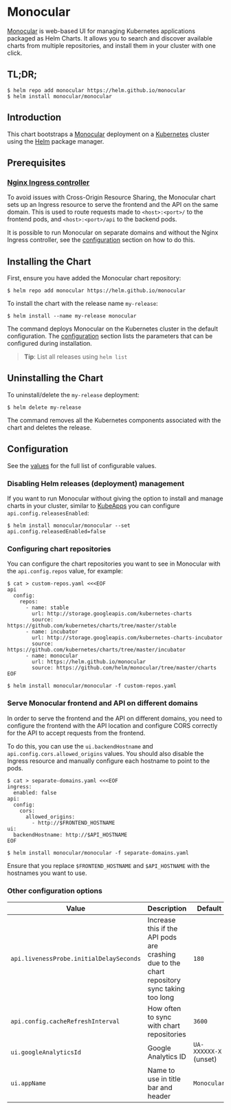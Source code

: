 # Monocular

[Monocular](https://github.com/helm/monocular) is web-based UI for managing Kubernetes applications packaged as Helm Charts. It allows you to search and discover available charts from multiple repositories, and install them in your cluster with one click.

## TL;DR;

```console
$ helm repo add monocular https://helm.github.io/monocular
$ helm install monocular/monocular
```

## Introduction

This chart bootstraps a [Monocular](https://github.com/helm/monocular) deployment on a [Kubernetes](http://kubernetes.io) cluster using the [Helm](https://helm.sh) package manager.

## Prerequisites

### [Nginx Ingress controller](https://github.com/kubernetes/ingress)

To avoid issues with Cross-Origin Resource Sharing, the Monocular chart sets up an Ingress resource to serve the frontend and the API on the same domain. This is used to route requests made to `<host>:<port>/` to the frontend pods, and `<host>:<port>/api` to the backend pods.

It is possible to run Monocular on separate domains and without the Nginx Ingress controller, see the [configuration](#serve-monocular-frontend-and-api-on-different-domains) section on how to do this.

## Installing the Chart

First, ensure you have added the Monocular chart repository:

```console
$ helm repo add monocular https://helm.github.io/monocular
```

To install the chart with the release name `my-release`:

```console
$ helm install --name my-release monocular
```

The command deploys Monocular on the Kubernetes cluster in the default configuration. The [configuration](#configuration) section lists the parameters that can be configured during installation.

> **Tip**: List all releases using `helm list`

## Uninstalling the Chart

To uninstall/delete the `my-release` deployment:

```console
$ helm delete my-release
```

The command removes all the Kubernetes components associated with the chart and deletes the release.

## Configuration

See the [values](values.yaml) for the full list of configurable values.

### Disabling Helm releases (deployment) management

If you want to run Monocular without giving the option to install and manage charts in your cluster, similar to [KubeApps](https://kubeapps.com) you can configure `api.config.releasesEnabled`:

```console
$ helm install monocular/monocular --set api.config.releasedEnabled=false
```

### Configuring chart repositories

You can configure the chart repositories you want to see in Monocular with the `api.config.repos` value, for example:

```console
$ cat > custom-repos.yaml <<<EOF
api
  config:
    repos:
      - name: stable
        url: http://storage.googleapis.com/kubernetes-charts
        source: https://github.com/kubernetes/charts/tree/master/stable
      - name: incubator
        url: http://storage.googleapis.com/kubernetes-charts-incubator
        source: https://github.com/kubernetes/charts/tree/master/incubator
      - name: monocular
        url: https://helm.github.io/monocular
        source: https://github.com/helm/monocular/tree/master/charts
EOF

$ helm install monocular/monocular -f custom-repos.yaml
```

### Serve Monocular frontend and API on different domains

In order to serve the frontend and the API on different domains, you need to configure the frontend with the API location and configure CORS correctly for the API to accept requests from the frontend.

To do this, you can use the `ui.backendHostname` and `api.config.cors.allowed_origins` values. You should also disable the Ingress resource and manually configure each hostname to point to the pods.

```console
$ cat > separate-domains.yaml <<<EOF
ingress:
  enabled: false
api:
  config:
    cors:
      allowed_origins:
        - http://$FRONTEND_HOSTNAME
ui:
  backendHostname: http://$API_HOSTNAME
EOF

$ helm install monocular/monocular -f separate-domains.yaml
```

Ensure that you replace `$FRONTEND_HOSTNAME` and `$API_HOSTNAME` with the hostnames you want to use.

### Other configuration options

| Value                                   | Description                                                                                 | Default               |
|-----------------------------------------|---------------------------------------------------------------------------------------------|-----------------------|
| `api.livenessProbe.initialDelaySeconds` | Increase this if the API pods are crashing due to the chart repository sync taking too long | `180`                 |
| `api.config.cacheRefreshInterval`       | How often to sync with chart repositories                                                   | `3600`                |
| `ui.googleAnalyticsId`                  | Google Analytics ID                                                                         | `UA-XXXXXX-X` (unset) |
| `ui.appName`                            | Name to use in title bar and header                                                         | `Monocular`           |
